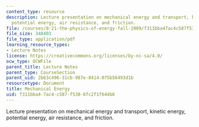 ```yaml
---
content_type: resource
description: Lecture presentation on mechanical energy and transport, kinetic energy,
  potential energy, air resistance, and friction.
file: /courses/8-21-the-physics-of-energy-fall-2009/f311bba47ac4c587f5386fc2f1f644b6_MIT8_21s09_lec03.pdf
file_size: 348403
file_type: application/pdf
learning_resource_types:
- Lecture Notes
license: https://creativecommons.org/licenses/by-nc-sa/4.0/
ocw_type: OCWFile
parent_title: Lecture Notes
parent_type: CourseSection
parent_uid: 2b63c496-31cb-987e-8414-075b56493d1b
resourcetype: Document
title: Mechanical Energy
uid: f311bba4-7ac4-c587-f538-6fc2f1f644b6
---
```

Lecture presentation on mechanical energy and transport, kinetic energy, potential energy, air resistance, and friction.
